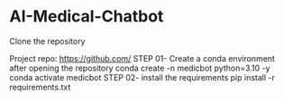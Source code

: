 # AI-Medical-Chatbot


Clone the repository

Project repo: https://github.com/
STEP 01- Create a conda environment after opening the repository
conda create -n medicbot python=3.10 -y
conda activate medicbot
STEP 02- install the requirements
pip install -r requirements.txt
